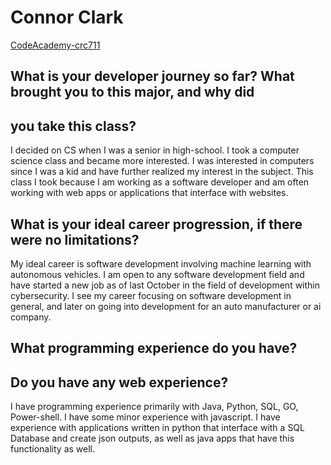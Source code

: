 # Connor Clark

[CodeAcademy-crc711](https://www.codecademy.com/crc711)
## What is your developer journey so far? What brought you to this major, and why did
## you take this class?

I decided on CS when I was a senior in high-school. I took a computer science class and became more interested. I was interested in computers since I was a kid and have further realized my interest in the subject. This class I took because I am working as a software developer and am often working with web apps or applications that interface with websites. 
## What is your ideal career progression, if there were no limitations?

My ideal career is software development involving machine learning with autonomous vehicles. I am open to any software development field and have started a new job as of last October in the field of development within cybersecurity. I see my career focusing on software development in general, and later on going into development for an auto manufacturer or ai company. 

## What programming experience do you have? 
## Do you have any web experience?

I have programming experience primarily with Java, Python, SQL, GO, Power-shell. I have some minor experience with javascript. I have experience with applications written in python that interface with a SQL Database and create json outputs, as well as java apps that have this functionality as well. 

